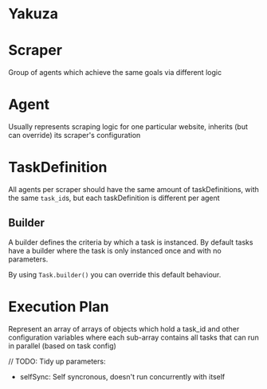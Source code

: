Yakuza
======

Scraper
=======
Group of agents which achieve the same goals via different logic

Agent
=====
Usually represents scraping logic for one particular website, inherits (but can override) its
scraper's configuration

TaskDefinition
==============
All agents per scraper should have the same amount of taskDefinitions, with the same `task_id`s,
but each taskDefinition is different per agent

Builder
-------
A builder defines the criteria by which a task is instanced. By default tasks have a builder where
the task is only instanced once and with no parameters.

By using `Task.builder()` you can override this default behaviour.

Execution Plan
==============
Represent an array of arrays of objects which hold a task_id and other configuration variables
where each sub-array contains all tasks that can run in parallel (based on task config)

// TODO: Tidy up
parameters:
  - selfSync: Self syncronous, doesn't run concurrently with itself
